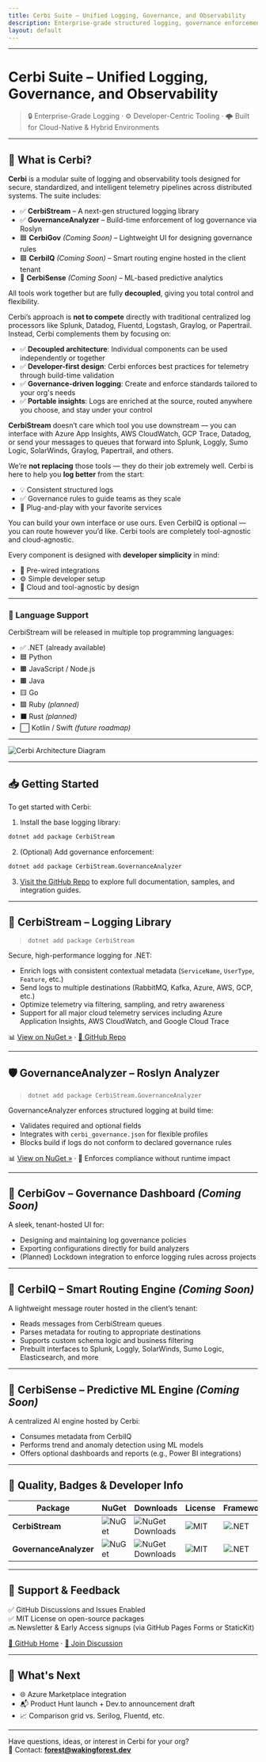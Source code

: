 ```yaml
---
title: Cerbi Suite – Unified Logging, Governance, and Observability
description: Enterprise-grade structured logging, governance enforcement, and predictive ML insights
layout: default
---
```



---

# Cerbi Suite – Unified Logging, Governance, and Observability

> 🔒 Enterprise-Grade Logging · ⚙️ Developer-Centric Tooling · 🌩️ Built for Cloud-Native & Hybrid Environments

---

## 🚀 What is Cerbi?

**Cerbi** is a modular suite of logging and observability tools designed for secure, standardized, and intelligent telemetry pipelines across distributed systems. The suite includes:

- ✅ **CerbiStream** – A next-gen structured logging library
- ✅ **GovernanceAnalyzer** – Build-time enforcement of log governance via Roslyn
- 🟦 **CerbiGov** *(Coming Soon)* – Lightweight UI for designing governance rules
- 🟩 **CerbiIQ** *(Coming Soon)* – Smart routing engine hosted in the client tenant
- 🧠 **CerbiSense** *(Coming Soon)* – ML-based predictive analytics

All tools work together but are fully **decoupled**, giving you total control and flexibility.

Cerbi’s approach is **not to compete** directly with traditional centralized log processors like Splunk, Datadog, Fluentd, Logstash, Graylog, or Papertrail. Instead, Cerbi complements them by focusing on:

- ✅ **Decoupled architecture**: Individual components can be used independently or together
- ✅ **Developer-first design**: Cerbi enforces best practices for telemetry through build-time validation
- ✅ **Governance-driven logging**: Create and enforce standards tailored to your org's needs
- ✅ **Portable insights**: Logs are enriched at the source, routed anywhere you choose, and stay under your control

**CerbiStream** doesn’t care which tool you use downstream — you can interface with Azure App Insights, AWS CloudWatch, GCP Trace, Datadog, or send your messages to queues that forward into Splunk, Loggly, Sumo Logic, SolarWinds, Graylog, Papertrail, and others.

We’re **not replacing** those tools — they do their job extremely well. Cerbi is here to help you **log better** from the start:
- 💡 Consistent structured logs
- ✅ Governance rules to guide teams as they scale
- 🧩 Plug-and-play with your favorite services

You can build your own interface or use ours. Even CerbiIQ is optional — you can route however you’d like. Cerbi tools are completely tool-agnostic and cloud-agnostic.

Every component is designed with **developer simplicity** in mind:
- 🧪 Pre-wired integrations
- ⚙️ Simple developer setup
- 🧱 Cloud and tool-agnostic by design

---

### 🔁 Language Support
CerbiStream will be released in multiple top programming languages:
- ✅ .NET (already available)
- 🟦 Python
- 🟧 JavaScript / Node.js
- 🟫 Java
- 🟨 Go
- 🟪 Ruby *(planned)*
- ⬛ Rust *(planned)*
- ⬜ Kotlin / Swift *(future roadmap)*

---

![Cerbi Architecture Diagram](https://github.com/Zeroshi/CerbiSite/blob/main/Cerbi-updated.png?raw=true)

---

## 📥 Getting Started

To get started with Cerbi:
1. Install the base logging library:
```bash
dotnet add package CerbiStream
```

2. (Optional) Add governance enforcement:
```bash
dotnet add package CerbiStream.GovernanceAnalyzer
```

3. [Visit the GitHub Repo](https://github.com/Zeroshi/Cerbi-CerbiStream) to explore full documentation, samples, and integration guides.

---

## 🔧 CerbiStream – Logging Library

> `dotnet add package CerbiStream`

Secure, high-performance logging for .NET:

- Enrich logs with consistent contextual metadata (`ServiceName`, `UserType`, `Feature`, etc.)
- Send logs to multiple destinations (RabbitMQ, Kafka, Azure, AWS, GCP, etc.)
- Optimize telemetry via filtering, sampling, and retry awareness
- Support for all major cloud telemetry services including Azure Application Insights, AWS CloudWatch, and Google Cloud Trace

📊 [View on NuGet »](https://www.nuget.org/packages/CerbiStream) · [🔗 GitHub Repo](https://github.com/Zeroshi/Cerbi-CerbiStream)

---

## 🛡️ GovernanceAnalyzer – Roslyn Analyzer

> `dotnet add package CerbiStream.GovernanceAnalyzer`

GovernanceAnalyzer enforces structured logging at build time:

- Validates required and optional fields
- Integrates with `cerbi_governance.json` for flexible profiles
- Blocks build if logs do not conform to declared governance rules

📊 [View on NuGet »](https://www.nuget.org/packages/CerbiStream.GovernanceAnalyzer) · 🔐 Enforces compliance without runtime impact

---

## 🧰 CerbiGov – Governance Dashboard *(Coming Soon)*

A sleek, tenant-hosted UI for:

- Designing and maintaining log governance policies
- Exporting configurations directly for build analyzers
- (Planned) Lockdown integration to enforce logging rules across projects

---

## 🔮 CerbiIQ – Smart Routing Engine *(Coming Soon)*

A lightweight message router hosted in the client’s tenant:

- Reads messages from CerbiStream queues
- Parses metadata for routing to appropriate destinations
- Supports custom schema logic and business filtering
- Prebuilt interfaces to Splunk, Loggly, SolarWinds, Sumo Logic, Elasticsearch, and more

---

## 🧠 CerbiSense – Predictive ML Engine *(Coming Soon)*

A centralized AI engine hosted by Cerbi:

- Consumes metadata from CerbiIQ
- Performs trend and anomaly detection using ML models
- Offers optional dashboards and reports (e.g., Power BI integrations)

---

## 🧪 Quality, Badges & Developer Info

| Package | NuGet | Downloads | License | Framework |
|--------|--------|-----------|---------|-----------|
| **CerbiStream** | ![NuGet](https://img.shields.io/nuget/v/CerbiStream?style=flat-square) | ![NuGet Downloads](https://img.shields.io/nuget/dt/CerbiStream?style=flat-square) | ![MIT](https://img.shields.io/badge/license-MIT-blue.svg?style=flat-square) | ![.NET](https://img.shields.io/badge/.NET-8.0-blue?style=flat-square) |
| **GovernanceAnalyzer** | ![NuGet](https://img.shields.io/nuget/v/CerbiStream.GovernanceAnalyzer?style=flat-square) | ![NuGet Downloads](https://img.shields.io/badge/downloads-356-blue?style=flat-square) | ![MIT](https://img.shields.io/badge/license-MIT-blue.svg?style=flat-square) | ![.NET](https://img.shields.io/badge/.NET-8.0-blue?style=flat-square) |

---

## 🌱 Support & Feedback

✅ GitHub Discussions and Issues Enabled  
✅ MIT License on open-source packages  
🔜 Newsletter & Early Access signups (via GitHub Pages Forms or StaticKit)

[📂 GitHub Home](https://github.com/Zeroshi) · [🧵 Join Discussion](https://github.com/Zeroshi/Cerbi-CerbiStream/discussions)

---

## 🐾 What's Next

- 🌐 Azure Marketplace integration
- 📬 Product Hunt launch + Dev.to announcement draft
- 📈 Comparison grid vs. Serilog, Fluentd, etc.

---

Have questions, ideas, or interest in Cerbi for your org?  
📧 Contact: **forest@wakingforest.dev**
